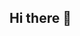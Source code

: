 ## Hi there 👋

<!--

**Here are some ideas to get you started:**

🙋‍♀️ This organisation is to accelerate the prject flow of Automated Delivery Robot.
🌈 Contribution guidelines - how can the community get involved?
👩‍💻 Useful resources - where can the community find your docs? Is there anything else the community should know?
🍿 We have applied for patent
🧙 Remember, you can do mighty things with the power of [Markdown](https://docs.github.com/github/writing-on-github/getting-started-with-writing-and-formatting-on-github/basic-writing-and-formatting-syntax)
-->
